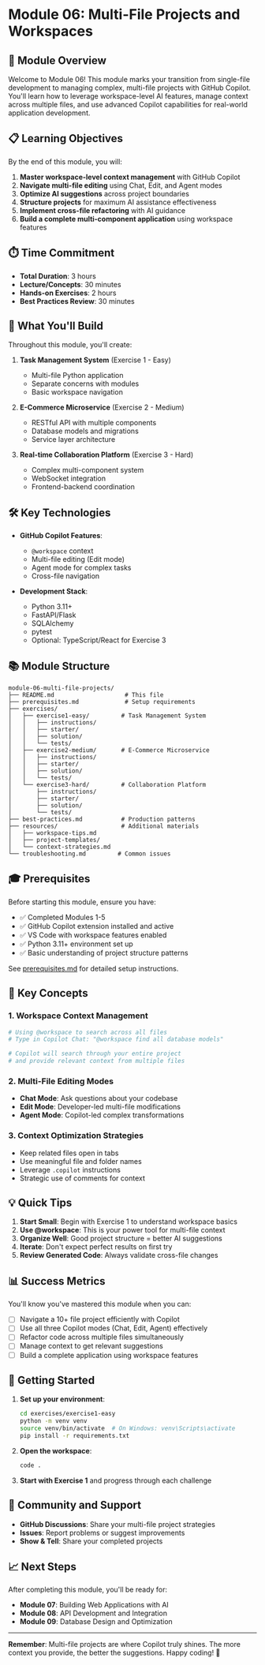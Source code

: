 # Module 06: Multi-File Projects and Workspaces

## 🎯 Module Overview

Welcome to Module 06! This module marks your transition from single-file development to managing complex, multi-file projects with GitHub Copilot. You'll learn how to leverage workspace-level AI features, manage context across multiple files, and use advanced Copilot capabilities for real-world application development.

## 📋 Learning Objectives

By the end of this module, you will:

1. **Master workspace-level context management** with GitHub Copilot
2. **Navigate multi-file editing** using Chat, Edit, and Agent modes
3. **Optimize AI suggestions** across project boundaries
4. **Structure projects** for maximum AI assistance effectiveness
5. **Implement cross-file refactoring** with AI guidance
6. **Build a complete multi-component application** using workspace features

## ⏱️ Time Commitment

- **Total Duration**: 3 hours
- **Lecture/Concepts**: 30 minutes
- **Hands-on Exercises**: 2 hours
- **Best Practices Review**: 30 minutes

## 🚀 What You'll Build

Throughout this module, you'll create:

1. **Task Management System** (Exercise 1 - Easy)
   - Multi-file Python application
   - Separate concerns with modules
   - Basic workspace navigation

2. **E-Commerce Microservice** (Exercise 2 - Medium)
   - RESTful API with multiple components
   - Database models and migrations
   - Service layer architecture

3. **Real-time Collaboration Platform** (Exercise 3 - Hard)
   - Complex multi-component system
   - WebSocket integration
   - Frontend-backend coordination

## 🛠️ Key Technologies

- **GitHub Copilot Features**:
  - `@workspace` context
  - Multi-file editing (Edit mode)
  - Agent mode for complex tasks
  - Cross-file navigation
  
- **Development Stack**:
  - Python 3.11+
  - FastAPI/Flask
  - SQLAlchemy
  - pytest
  - Optional: TypeScript/React for Exercise 3

## 📚 Module Structure

```
module-06-multi-file-projects/
├── README.md                    # This file
├── prerequisites.md             # Setup requirements
├── exercises/
│   ├── exercise1-easy/         # Task Management System
│   │   ├── instructions/
│   │   ├── starter/
│   │   ├── solution/
│   │   └── tests/
│   ├── exercise2-medium/       # E-Commerce Microservice
│   │   ├── instructions/
│   │   ├── starter/
│   │   ├── solution/
│   │   └── tests/
│   └── exercise3-hard/         # Collaboration Platform
│       ├── instructions/
│       ├── starter/
│       ├── solution/
│       └── tests/
├── best-practices.md           # Production patterns
├── resources/                  # Additional materials
│   ├── workspace-tips.md
│   ├── project-templates/
│   └── context-strategies.md
└── troubleshooting.md         # Common issues
```

## 🎓 Prerequisites

Before starting this module, ensure you have:

- ✅ Completed Modules 1-5
- ✅ GitHub Copilot extension installed and active
- ✅ VS Code with workspace features enabled
- ✅ Python 3.11+ environment set up
- ✅ Basic understanding of project structure patterns

See [prerequisites.md](./prerequisites.md) for detailed setup instructions.

## 🔑 Key Concepts

### 1. Workspace Context Management

```python
# Using @workspace to search across all files
# Type in Copilot Chat: "@workspace find all database models"

# Copilot will search through your entire project
# and provide relevant context from multiple files
```

### 2. Multi-File Editing Modes

- **Chat Mode**: Ask questions about your codebase
- **Edit Mode**: Developer-led multi-file modifications
- **Agent Mode**: Copilot-led complex transformations

### 3. Context Optimization Strategies

- Keep related files open in tabs
- Use meaningful file and folder names
- Leverage `.copilot` instructions
- Strategic use of comments for context

## 💡 Quick Tips

1. **Start Small**: Begin with Exercise 1 to understand workspace basics
2. **Use @workspace**: This is your power tool for multi-file context
3. **Organize Well**: Good project structure = better AI suggestions
4. **Iterate**: Don't expect perfect results on first try
5. **Review Generated Code**: Always validate cross-file changes

## 📊 Success Metrics

You'll know you've mastered this module when you can:

- [ ] Navigate a 10+ file project efficiently with Copilot
- [ ] Use all three Copilot modes (Chat, Edit, Agent) effectively
- [ ] Refactor code across multiple files simultaneously
- [ ] Manage context to get relevant suggestions
- [ ] Build a complete application using workspace features

## 🚦 Getting Started

1. **Set up your environment**:
   ```bash
   cd exercises/exercise1-easy
   python -m venv venv
   source venv/bin/activate  # On Windows: venv\Scripts\activate
   pip install -r requirements.txt
   ```

2. **Open the workspace**:
   ```bash
   code .
   ```

3. **Start with Exercise 1** and progress through each challenge

## 🤝 Community and Support

- **GitHub Discussions**: Share your multi-file project strategies
- **Issues**: Report problems or suggest improvements
- **Show & Tell**: Share your completed projects

## 📈 Next Steps

After completing this module, you'll be ready for:
- **Module 07**: Building Web Applications with AI
- **Module 08**: API Development and Integration
- **Module 09**: Database Design and Optimization

---

**Remember**: Multi-file projects are where Copilot truly shines. The more context you provide, the better the suggestions. Happy coding! 🚀
